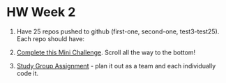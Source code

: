 # HW Week 2


1.  Have 25 repos pushed to github (first-one, second-one, test3-test25). Each repo should have:

2. [Complete this Mini Challenge](https://github.com/nss-nightclass-projects/Night-Class-Resources/blob/master/book-1-foundations/chapters/git-branching.md). Scroll all the way to the bottom!

3. [Study Group Assignment](https://github.com/nss-nightclass-projects/exercise-vault/blob/master/HTML_CSS_product_cards.md) - plan it out as a team and each individually code it.
